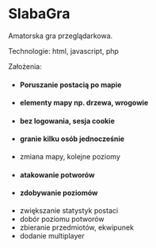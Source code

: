 # SlabaGra
Amatorska gra przeglądarkowa.

Technologie: html, javascript, php

Założenia:
- #### Poruszanie postacią po mapie
- #### elementy mapy np. drzewa, wrogowie
- #### bez logowania, sesja cookie
- #### granie kilku osób jednocześnie
- zmiana mapy, kolejne poziomy
- #### atakowanie potworów
- #### zdobywanie poziomów
- zwiększanie statystyk postaci
- dobór poziomu potworów
- zbieranie przedmiotów, ekwipunek
- dodanie multiplayer
